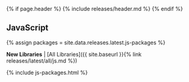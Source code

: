 {% if page.header %}
{% include releases/header.md %}
{% endif %}

## JavaScript

{% assign packages = site.data.releases.latest.js-packages %}

**New Libraries** | [All Libraries]({{ site.baseurl }}{% link releases/latest/all/js.md %})

{% include js-packages.html %}